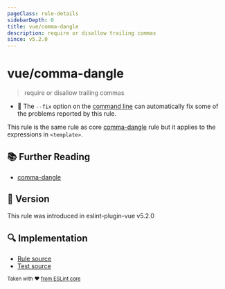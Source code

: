 ```yaml
---
pageClass: rule-details
sidebarDepth: 0
title: vue/comma-dangle
description: require or disallow trailing commas
since: v5.2.0
---
```

# vue/comma-dangle

> require or disallow trailing commas

- :wrench: The `--fix` option on the [command line](https://eslint.org/docs/user-guide/command-line-interface#fixing-problems) can automatically fix some of the problems reported by this rule.

This rule is the same rule as core [comma-dangle] rule but it applies to the expressions in `<template>`.

## :books: Further Reading

- [comma-dangle]

[comma-dangle]: https://eslint.org/docs/rules/comma-dangle

## :rocket: Version

This rule was introduced in eslint-plugin-vue v5.2.0

## :mag: Implementation

- [Rule source](https://github.com/vuejs/eslint-plugin-vue/blob/master/lib/rules/comma-dangle.js)
- [Test source](https://github.com/vuejs/eslint-plugin-vue/blob/master/tests/lib/rules/comma-dangle.js)

<sup>Taken with ❤️ [from ESLint core](https://eslint.org/docs/rules/comma-dangle)</sup>
